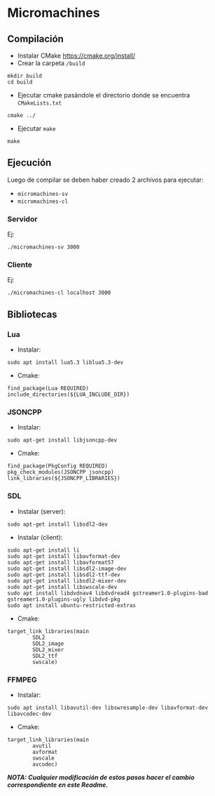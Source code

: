 # Micromachines

## Compilación
- Instalar CMake https://cmake.org/install/
- Crear la carpeta `/build`
```
mkdir build
cd build
```
- Ejecutar cmake pasándole el directorio donde se encuentra `CMakeLists.txt`
```
cmake ../
```
- Ejecutar `make`
```
make
```

## Ejecución
Luego de compilar se deben haber creado 2 archivos para ejecutar:
- `micromachines-sv`
- `micromachines-cl`

### Servidor
Ej:
```
./micromachines-sv 3000
```

### Cliente
Ej:
```
./micromachines-cl localhost 3000
```

## Bibliotecas
### Lua
* Instalar:
```
sudo apt install lua5.3 liblua5.3-dev
```
* Cmake:
```
find_package(Lua REQUIRED)
include_directories(${LUA_INCLUDE_DIR})

```

### JSONCPP
* Instalar:
```
sudo apt-get install libjsoncpp-dev
```
* Cmake:
```
find_package(PkgConfig REQUIRED)
pkg_check_modules(JSONCPP jsoncpp)
link_libraries(${JSONCPP_LIBRARIES})
```

### SDL
* Instalar (server):
```
sudo apt-get install libsdl2-dev
```

* Instalar (client):
```
sudo apt-get install li
sudo apt-get install libavformat-dev
sudo apt-get install libavformat57
sudo apt-get install libsdl2-image-dev
sudo apt-get install libsdl2-ttf-dev
sudo apt-get install libsdl2-mixer-dev
sudo apt-get install libswscale-dev
sudo apt install libdvdnav4 libdvdread4 gstreamer1.0-plugins-bad gstreamer1.0-plugins-ugly libdvd-pkg
sudo apt install ubuntu-restricted-extras
```

* Cmake:
```
target_link_libraries(main
        SDL2
        SDL2_image
        SDL2_mixer
        SDL2_ttf
        swscale)
```

### FFMPEG
* Instalar:
```
sudo apt install libavutil-dev libswresample-dev libavformat-dev libavcodec-dev
```

* Cmake:
```
target_link_libraries(main
        avutil
        avformat
        swscale
        avcodec)
```


***NOTA: Cualquier modificación de estos pasos hacer el cambio correspondiente en este Readme.***
